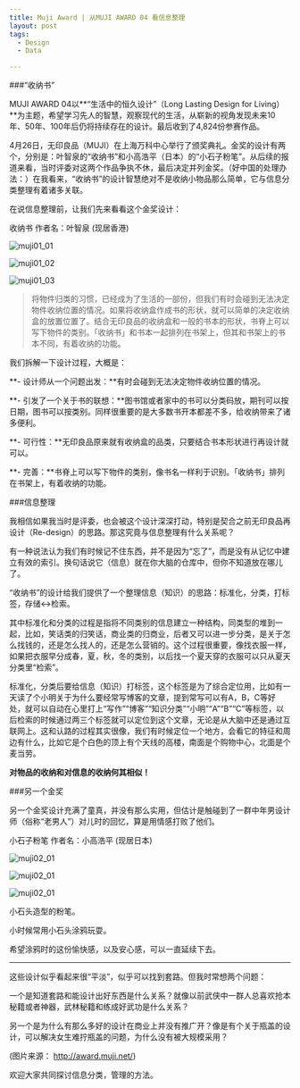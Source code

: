 ```yaml
---
title: Muji Award | 从MUJI AWARD 04 看信息整理
layout: post
tags:
  - Design
  - Data

---
```


###“收纳书”

MUJI AWARD 04以**“生活中的恒久设计”（Long Lasting Design for Living）**为主题，希望学习先人的智慧，观察现代的生活，从崭新的视角发现未来10年、50年、100年后仍将持续存在的设计。最后收到了4,824份参赛作品。

4月26日，无印良品（MUJI）在上海万科中心举行了颁奖典礼。金奖的设计有两个，分别是：叶智泉的“收纳书”和小高浩平（日本）的“小石子粉笔”。从后续的报道来看，当时评委对这两个作品争执不休，最后决定并列金奖。（好中国的处理办法：）在我看来，“收纳书”的设计智慧绝对不是收纳小物品那么简单，它与信息分类整理有着诸多关联。

在说信息整理前，让我们先来看看这个金奖设计：

收纳书 作者名：叶智泉 (现居香港)

![muji01_01](/media/files/2014/05/muji01_01.jpg)

![muji01_02](/media/files/2014/05/muji01_02.jpg)

![muji01_03](/media/files/2014/05/muji01_03.jpg)

>将物件归类的习惯，已经成为了生活的一部份，但我们有时会碰到无法决定物件收纳位置的情况。如果将收纳盒作成书的形状，就可以简单的决定收纳盒的放置位置了。结合无印良品的收纳盒和一般的书本的形状，书脊上可以写下物件的类别。「收纳书」和书本一起排列在书架上，但其和书架上的书本不同，有着收纳的功能。

我们拆解一下设计过程，大概是：

**- 设计师从一个问题出发：**有时会碰到无法决定物件收纳位置的情况。

**- 引发了一个关于书的联想：**图书馆或者家中的书可以分类码放，期刊可以按日期，图书可以按类别。同样很重要的是大多数书开本都差不多，给收纳带来了诸多便利。

**- 可行性：**无印良品原来就有收纳盒的品类，只要结合书本形状进行再设计就可以。

**- 完善：**书脊上可以写下物件的类别，像书名一样利于识别。「收纳书」排列在书架上，有着收纳的功能。

###信息整理

我相信如果我当时是评委，也会被这个设计深深打动，特别是契合之前无印良品再设计（Re-design）的思路。那这究竟与信息整理有什么关系呢？

有一种说法认为我们有时候记不住东西，并不是因为“忘了”，而是没有从记忆中建立有效的索引。换句话说它（信息）就在你大脑的仓库中，但你不知道放在哪儿了。

“收纳书”的设计给我们提供了一个整理信息（知识）的思路：标准化，分类，打标签，存储<->检索。

其中标准化和分类的过程是指将不同类别的信息建立一种结构，同类型的堆到一起，比如，笑话类的归笑话，商业类的归商业，后者又可以进一步分类，是关于怎么找钱的，还是怎么找人的，还是怎么营销的。这个过程很重要，像找衣服一样，如果把衣服早分成春，夏，秋，冬的类别，以后找一个夏天穿的衣服可以只从夏天分类里“检索”。

标准化，分类后要给信息（知识）打标签，这个标签是为了综合定位用，比如有一天读了个小明关于为什么要经常写博客的文章，提到常写可以有A，B，C等好处，就可以自动在心里打上“写作”“博客”“知识分类”“小明”“A”“B”“C”等标签，以后检索的时候通过两三个标签就可以定位到这个文章，无论是从大脑中还是通过互联网上。这和认路的过程其实很像，我们有时候定位一个地方，会看它的特征和周边有什么，比如它是个白色的顶上有个天线的高楼，南面是个购物中心，北面是个麦当劳。

**对物品的收纳和对信息的收纳何其相似！**

###另一个金奖

另一个金奖设计充满了童真，并没有那么实用，但估计是触碰到了一群中年男设计师（俗称“老男人”）对儿时的回忆，算是用情感打败了他们。

小石子粉笔 作者名：小高浩平 (现居日本)

![muji02_01](/media/files/2014/05/muji02_01.jpg)

![muji02_01](/media/files/2014/05/muji02_01.jpg)

![muji02_01](/media/files/2014/05/muji02_01.jpg)

小石头造型的粉笔。

小时候常用小石头涂鸦玩耍。

希望涂鸦时的这份愉快感，以及安心感，可以一直延续下去。

*** 

这些设计似乎看起来很“平淡”，似乎可以找到套路。但我时常想两个问题：

一个是知道套路和能设计出好东西是什么关系？就像以前武侠中一群人总喜欢抢本秘籍或者神器，武林秘籍和练成好武功是什么关系？

另一个是为什么有那么多好的设计在商业上并没有推广开？像是有个关于瓶盖的设计，可以解决女生难拧瓶盖的问题，为什么没有被大规模采用？

(图片来源： http://award.muji.net/)

欢迎大家共同探讨信息分类，管理的方法。